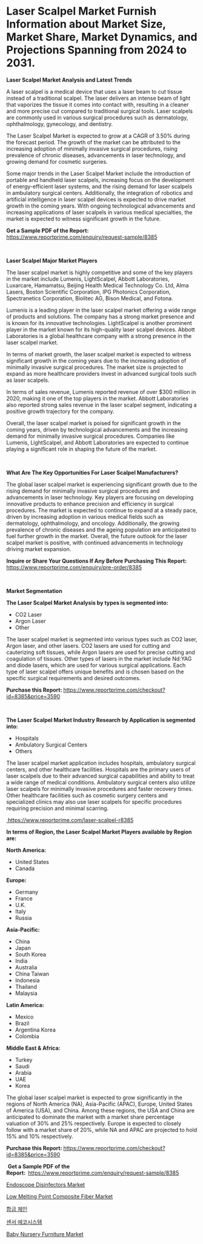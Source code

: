 <p><h1>Laser Scalpel Market Furnish Information about Market Size, Market Share, Market Dynamics, and Projections Spanning from 2024 to 2031.</h1></p><p><strong>Laser Scalpel Market Analysis and Latest Trends</strong></p>
<p><p>A laser scalpel is a medical device that uses a laser beam to cut tissue instead of a traditional scalpel. The laser delivers an intense beam of light that vaporizes the tissue it comes into contact with, resulting in a cleaner and more precise cut compared to traditional surgical tools. Laser scalpels are commonly used in various surgical procedures such as dermatology, ophthalmology, gynecology, and dentistry.</p><p>The Laser Scalpel Market is expected to grow at a CAGR of 3.50% during the forecast period. The growth of the market can be attributed to the increasing adoption of minimally invasive surgical procedures, rising prevalence of chronic diseases, advancements in laser technology, and growing demand for cosmetic surgeries.</p><p>Some major trends in the Laser Scalpel Market include the introduction of portable and handheld laser scalpels, increasing focus on the development of energy-efficient laser systems, and the rising demand for laser scalpels in ambulatory surgical centers. Additionally, the integration of robotics and artificial intelligence in laser scalpel devices is expected to drive market growth in the coming years. With ongoing technological advancements and increasing applications of laser scalpels in various medical specialties, the market is expected to witness significant growth in the future.</p></p>
<p><strong>Get a Sample PDF of the Report:&nbsp;</strong> <a href="https://www.reportprime.com/enquiry/request-sample/8385">https://www.reportprime.com/enquiry/request-sample/8385</a></p>
<p>&nbsp;</p>
<p><strong>Laser Scalpel Major Market Players</strong></p>
<p><p>The laser scalpel market is highly competitive and some of the key players in the market include Lumenis, LightScalpel, Abbott Laboratories, Luxarcare, Hamamatsu, Beijing Health Medical Technology Co. Ltd, Alma Lasers, Boston Scientific Corporation, IPG Photonics Corporation, Spectranetics Corporation, Biolitec AG, Bison Medical, and Fotona.</p><p>Lumenis is a leading player in the laser scalpel market offering a wide range of products and solutions. The company has a strong market presence and is known for its innovative technologies. LightScalpel is another prominent player in the market known for its high-quality laser scalpel devices. Abbott Laboratories is a global healthcare company with a strong presence in the laser scalpel market.</p><p>In terms of market growth, the laser scalpel market is expected to witness significant growth in the coming years due to the increasing adoption of minimally invasive surgical procedures. The market size is projected to expand as more healthcare providers invest in advanced surgical tools such as laser scalpels.</p><p>In terms of sales revenue, Lumenis reported revenue of over $300 million in 2020, making it one of the top players in the market. Abbott Laboratories also reported strong sales revenue in the laser scalpel segment, indicating a positive growth trajectory for the company.</p><p>Overall, the laser scalpel market is poised for significant growth in the coming years, driven by technological advancements and the increasing demand for minimally invasive surgical procedures. Companies like Lumenis, LightScalpel, and Abbott Laboratories are expected to continue playing a significant role in shaping the future of the market.</p></p>
<p>&nbsp;</p>
<p><strong>What Are The Key Opportunities For Laser Scalpel Manufacturers?</strong></p>
<p><p>The global laser scalpel market is experiencing significant growth due to the rising demand for minimally invasive surgical procedures and advancements in laser technology. Key players are focusing on developing innovative products to enhance precision and efficiency in surgical procedures. The market is expected to continue to expand at a steady pace, driven by increasing adoption in various medical fields such as dermatology, ophthalmology, and oncology. Additionally, the growing prevalence of chronic diseases and the ageing population are anticipated to fuel further growth in the market. Overall, the future outlook for the laser scalpel market is positive, with continued advancements in technology driving market expansion.</p></p>
<p><strong>Inquire or Share Your Questions If Any Before Purchasing This Report:</strong> <a href="https://www.reportprime.com/enquiry/pre-order/8385">https://www.reportprime.com/enquiry/pre-order/8385</a></p>
<p>&nbsp;</p>
<p><strong>Market Segmentation</strong></p>
<p><strong>The Laser Scalpel Market Analysis by types is segmented into:</strong></p>
<p><ul><li>CO2 Laser</li><li>Argon Laser</li><li>Other</li></ul></p>
<p><p>The laser scalpel market is segmented into various types such as CO2 laser, Argon laser, and other lasers. CO2 lasers are used for cutting and cauterizing soft tissues, while Argon lasers are used for precise cutting and coagulation of tissues. Other types of lasers in the market include Nd:YAG and diode lasers, which are used for various surgical applications. Each type of laser scalpel offers unique benefits and is chosen based on the specific surgical requirements and desired outcomes.</p></p>
<p><strong>Purchase this Report:&nbsp;</strong><a href="https://www.reportprime.com/checkout?id=8385&price=3590">https://www.reportprime.com/checkout?id=8385&price=3590</a></p>
<p>&nbsp;</p>
<p><strong>The Laser Scalpel Market Industry Research by Application is segmented into:</strong></p>
<p><ul><li>Hospitals</li><li>Ambulatory Surgical Centers</li><li>Others</li></ul></p>
<p><p>The laser scalpel market application includes hospitals, ambulatory surgical centers, and other healthcare facilities. Hospitals are the primary users of laser scalpels due to their advanced surgical capabilities and ability to treat a wide range of medical conditions. Ambulatory surgical centers also utilize laser scalpels for minimally invasive procedures and faster recovery times. Other healthcare facilities such as cosmetic surgery centers and specialized clinics may also use laser scalpels for specific procedures requiring precision and minimal scarring.</p></p>
<p><a href="https://www.reportprime.com/laser-scalpel-r8385">&nbsp;https://www.reportprime.com/laser-scalpel-r8385</a></p>
<p><strong>In terms of Region, the Laser Scalpel Market Players available by Region are:</strong></p>
<p>
    <p> <strong> North America: </strong>
        <ul>
            <li>United States</li>
            <li>Canada</li>
        </ul>
        </p> 
    <p> <strong> Europe: </strong>
        <ul>
            <li>Germany</li>
            <li>France</li>
            <li>U.K.</li>
            <li>Italy</li>
            <li>Russia</li>
        </ul>
        </p> 
    <p> <strong> Asia-Pacific: </strong>
        <ul>
            <li>China</li>
            <li>Japan</li>
            <li>South Korea</li>
            <li>India</li>
            <li>Australia</li>
            <li>China Taiwan</li>
            <li>Indonesia</li>
            <li>Thailand</li>
            <li>Malaysia</li>
        </ul>
        </p> 
    <p> <strong> Latin America: </strong>
        <ul>
            <li>Mexico</li>
            <li>Brazil</li>
            <li>Argentina Korea</li>
            <li>Colombia</li>
        </ul>
        </p> 
    <p> <strong> Middle East & Africa: </strong>
        <ul>
            <li>Turkey</li>
            <li>Saudi</li>
            <li>Arabia</li>
            <li>UAE</li>
            <li>Korea</li>
        </ul>
    </p>
    </p>
<p><p>The global laser scalpel market is expected to grow significantly in the regions of North America (NA), Asia-Pacific (APAC), Europe, United States of America (USA), and China. Among these regions, the USA and China are anticipated to dominate the market with a market share percentage valuation of 30% and 25% respectively. Europe is expected to closely follow with a market share of 20%, while NA and APAC are projected to hold 15% and 10% respectively.</p></p>
<p><strong>Purchase this Report: </strong><a href="https://www.reportprime.com/checkout?id=8385&price=3590">https://www.reportprime.com/checkout?id=8385&price=3590</a></p>
<p>&nbsp;<strong>Get a Sample PDF of the Report:&nbsp;&nbsp;</strong><a href="https://www.reportprime.com/enquiry/request-sample/8385">https://www.reportprime.com/enquiry/request-sample/8385</a></p>
<p><strong></strong></p>
<p><p><a href="https://github.com/khayangel/Market-Research-Report-List-4/blob/main/endoscope-disinfectors-market.md">Endoscope Disinfectors Market</a></p><p><a href="https://medium.com/@ruth.macdonald08580/global-low-melting-point-composite-fiber-market-size-share-analysis-by-product-type-by-d4dadfe99bc8">Low Melting Point Composite Fiber Market</a></p><p><a href="https://medium.com/@prestoniegand56562023/%EA%B8%80%EB%A1%9C%EB%B2%8C-%ED%95%A9%EA%B8%88-%EC%B2%B4%EC%9D%B8-%EC%82%B0%EC%97%85-%EC%97%B0%EA%B5%AC-%EB%B3%B4%EA%B3%A0%EC%84%9C-%EA%B2%BD%EC%9F%81-%ED%99%98%EA%B2%BD-%EC%8B%9C%EC%9E%A5-%EA%B7%9C%EB%AA%A8-%EC%A7%80%EC%97%AD-%EC%83%81%ED%83%9C-%EB%B0%8F-%EC%A0%84%EB%A7%9D-%EC%98%88%EC%B8%A1-2024-2031%EB%85%84-68537ede0f1b">합금 체인</a></p><p><a href="https://github.com/vanessagrant665567/Market-Research-Report-List-1/blob/main/651228291656.md">센서 에코시스템</a></p><p><a href="https://medium.com/@carolineparks3691/deep-dive-into-the-baby-nursery-furniture-market-itstrends-market-segmentation-and-competitive-9df82d9cd7fc">Baby Nursery Furniture Market</a></p></p>